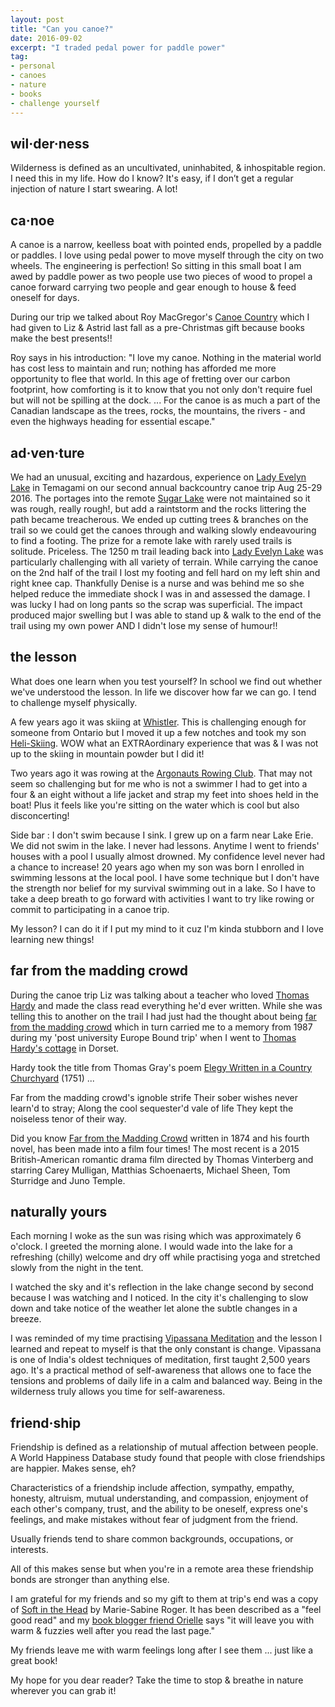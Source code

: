 ```yaml
---
layout: post
title: "Can you canoe?"
date: 2016-09-02
excerpt: "I traded pedal power for paddle power"
tag:
- personal
- canoes
- nature
- books
- challenge yourself
---
```


## wil·der·ness

Wilderness is defined as an uncultivated, uninhabited, & inhospitable region.
I need this in my life. How do I know? It's easy, if I don’t get a regular injection of nature I start swearing. A lot!

## ca·noe

A canoe is a narrow, keelless boat with pointed ends, propelled by a paddle or paddles.
I love using pedal power to move myself through the city on two wheels. The engineering is perfection! So sitting in this small boat I am awed by paddle power as two people use two pieces of wood to propel a canoe forward carrying two people and gear enough to house & feed oneself for days.

During our trip we talked about Roy MacGregor's [Canoe Country](http://penguinrandomhouse.ca/books/217532/canoe-country#9780307361424) which I had given to Liz & Astrid last fall as a pre-Christmas gift because books make the best presents!!

Roy says in his introduction: "I love my canoe. Nothing in the material world has cost less to maintain and run; nothing has afforded me more opportunity to flee that world. In this age of fretting over our carbon footprint, how comforting is it to know that you not only don't require fuel but will not be spilling at the dock. ... For the canoe is as much a part of the Canadian landscape as the trees, rocks, the mountains, the rivers - and even the highways heading for essential escape."

## ad·ven·ture

We had an unusual, exciting and hazardous, experience on [Lady Evelyn Lake](https://www.ontarioparks.com/park/ladyevelynsmoothwater) in Temagami on our second annual backcountry canoe trip Aug 25-29 2016.
The portages into the remote [Sugar Lake](http://mapcarta.com/24663560) were not maintained so it was rough, really rough!, but add a raintstorm and the rocks littering the path became treacherous.  We ended up cutting trees & branches on the trail so we could get the canoes through and walking slowly endeavouring to find a footing. The prize for a remote lake with rarely used trails is solitude. Priceless.
The 1250 m trail leading back into [Lady Evelyn Lake](https://www.ontarioparks.com/park/ladyevelynsmoothwater) was particularly challenging with all variety of terrain. While carrying the canoe on the 2nd half of the trail I lost my footing and fell hard on my left shin and right knee cap. Thankfully Denise is a nurse and was behind me so she helped reduce the immediate shock I was in and assessed the damage. I was lucky I had on long pants so the scrap was superficial. The impact produced major swelling but I was able to stand up & walk to the end of the trail using my own power AND I didn't lose my sense of humour!!

## the lesson

What does one learn when you test yourself? In school we find out whether we've understood the lesson. In life we discover how far we can go. I tend to challenge myself physically.

A few years ago it was skiing at [Whistler](https://www.whistlerblackcomb.com/). This is challenging enough for someone from Ontario but I moved it up a few notches and took my son [Heli-Skiing](http://www.whistlerheliskiing.com/). WOW what an EXTRAordinary experience that was & I was not up to the skiing in mountain powder but I did it!

Two years ago it was rowing at the [Argonauts Rowing Club](http://www.argonautrowingclub.com/). That may not seem so challenging but for me who is not a swimmer I had to get into a four & an eight without a life jacket and strap my feet into shoes held in the boat! Plus it feels like you're sitting on the water which is cool but also disconcerting!  

Side bar : I don't swim because I sink. I grew up on a farm near Lake Erie. We did not swim in the lake. I never had lessons. Anytime I went to friends' houses with a pool I usually almost drowned.  My confidence level never had a chance to increase!  20 years ago when my son was born I enrolled in swimming lessons at the local pool. I have some technique but I don't have the strength nor belief for my survival swimming out in a lake. So I have to take a deep breath to go forward with activities I want to try like rowing or commit to participating in a canoe trip.

My lesson?  I can do it if I put my mind to it cuz I'm kinda stubborn and I love learning new things!

## far from the madding crowd

During the canoe trip Liz was talking about a teacher who loved [Thomas Hardy](https://interestingliterature.com/2015/02/23/the-best-thomas-hardy-novels/) and made the class read everything he'd ever written.  While she was telling this to another on the trail I had just had the thought about being [far from the madding crowd](https://en.wikipedia.org/wiki/Far_from_the_Madding_Crowd) which in turn carried me to a memory from 1987 during my 'post university Europe Bound trip' when I went to [Thomas Hardy's cottage](https://www.nationaltrust.org.uk/hardys-cottage) in Dorset.

Hardy took the title from Thomas Gray's poem [Elegy Written in a Country Churchyard](https://en.wikipedia.org/wiki/Elegy_Written_in_a_Country_Churchyard) (1751) ...

Far from the madding crowd's ignoble strife
Their sober wishes never learn'd to stray;
Along the cool sequester'd vale of life
They kept the noiseless tenor of their way.

Did you know [Far from the Madding Crowd](https://en.wikipedia.org/wiki/Far_from_the_Madding_Crowd) written in 1874 and his fourth novel, has been made into a film four times! The most recent is a 2015 British-American romantic drama film directed by Thomas Vinterberg and starring Carey Mulligan, Matthias Schoenaerts, Michael Sheen, Tom Sturridge and Juno Temple.

## naturally yours

Each morning I woke as the sun was rising which was approximately 6 o'clock. I greeted the morning alone. I would wade into the lake for a refreshing (chilly) welcome and dry off while practising yoga and stretched slowly from the night in the tent.

I watched the sky and it's reflection in the lake change second by second because I was watching and I noticed. In the city it's challenging to slow down and take notice of the weather let alone the subtle changes in a breeze.

I was reminded of my time practising [Vipassana Meditation](http://www.torana.dhamma.org/) and the lesson I learned and repeat to myself is that the only constant is change. Vipassana is one of India's oldest techniques of meditation, first taught 2,500 years ago. It's a practical method of self-awareness that allows one to face the tensions and problems of daily life in a calm and balanced way. Being in the wilderness truly allows you time for self-awareness.

## friend·ship

Friendship is defined as a relationship of mutual affection between people. A World Happiness Database study found that people with close friendships are happier. Makes sense, eh?

Characteristics of a friendship include affection, sympathy, empathy, honesty, altruism, mutual understanding, and compassion, enjoyment of each other's company, trust, and the ability to be oneself, express one's feelings, and make mistakes without fear of judgment from the friend.

Usually friends tend to share common backgrounds, occupations, or interests.

All of this makes sense but when you're in a remote area these friendship bonds are stronger than anything else.  

I am grateful for my friends and so my gift to them at trip's end was a copy of [Soft in the Head](http://penguinrandomhouse.ca/programs/tms-book-club/blog/counting-pigeons) by Marie-Sabine Roger. It has been described as a "feel good read" and my [book blogger friend Orielle](http://www.letstakeashelfie.ca/) says "it will leave you with warm & fuzzies well after you read the last page."

My friends leave me with warm feelings long after I see them ... just like a great book!

My hope for you dear reader? Take the time to stop & breathe in nature wherever you can grab it!
